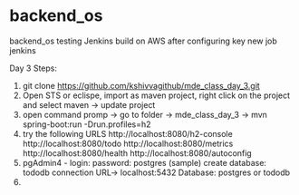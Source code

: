 # backend_os
backend_os
testing Jenkins build on AWS after configuring key new job jenkins

Day 3 Steps:
1) git clone https://github.com/kshivvagithub/mde_class_day_3.git
2) Open STS or eclispe, import as maven project, right click on the project and select maven -> update project
3) open command promp -> go to folder -> mde_class_day_3 -> mvn spring-boot:run -Drun.profiles=h2
4) try the following URLS
  http://localhost:8080/h2-console
  http://localhost:8080/todo
  http://localhost:8080/metrics
  http://localhost:8080/health
  http://localhost:8080/autoconfig
5) pgAdmin4 - login: password: postgres (sample)
    create database: tododb
    connection URL-> localhost:5432
    Database: postgres or tododb
6)    
  
